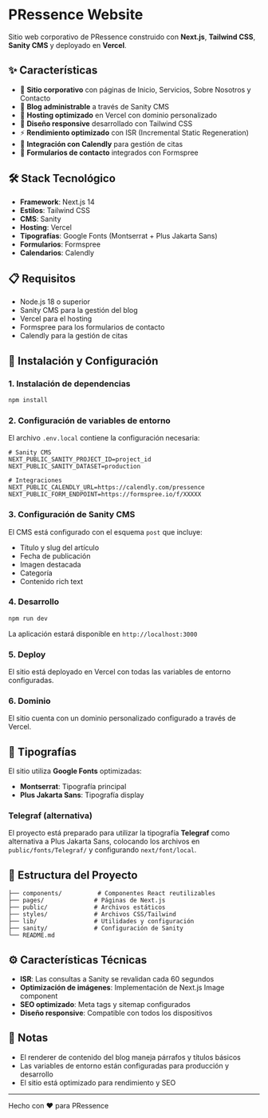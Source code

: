# PRessence Website

Sitio web corporativo de PRessence construido con **Next.js**, **Tailwind CSS**, **Sanity CMS** y deployado en **Vercel**.

## ✨ Características

- 🏢 **Sitio corporativo** con páginas de Inicio, Servicios, Sobre Nosotros y Contacto
- 📝 **Blog administrable** a través de Sanity CMS
- 🚀 **Hosting optimizado** en Vercel con dominio personalizado
- 🎨 **Diseño responsive** desarrollado con Tailwind CSS
- ⚡ **Rendimiento optimizado** con ISR (Incremental Static Regeneration)
- 📱 **Integración con Calendly** para gestión de citas
- 📧 **Formularios de contacto** integrados con Formspree

## 🛠️ Stack Tecnológico

- **Framework**: Next.js 14
- **Estilos**: Tailwind CSS
- **CMS**: Sanity
- **Hosting**: Vercel
- **Tipografías**: Google Fonts (Montserrat + Plus Jakarta Sans)
- **Formularios**: Formspree
- **Calendarios**: Calendly

## 📋 Requisitos

- Node.js 18 o superior
- Sanity CMS para la gestión del blog
- Vercel para el hosting
- Formspree para los formularios de contacto
- Calendly para la gestión de citas

## 🚀 Instalación y Configuración

### 1. Instalación de dependencias

```bash
npm install
```

### 2. Configuración de variables de entorno

El archivo `.env.local` contiene la configuración necesaria:

```env
# Sanity CMS
NEXT_PUBLIC_SANITY_PROJECT_ID=project_id
NEXT_PUBLIC_SANITY_DATASET=production

# Integraciones
NEXT_PUBLIC_CALENDLY_URL=https://calendly.com/pressence
NEXT_PUBLIC_FORM_ENDPOINT=https://formspree.io/f/XXXXX
```

### 3. Configuración de Sanity CMS

El CMS está configurado con el esquema `post` que incluye:

- Título y slug del artículo
- Fecha de publicación
- Imagen destacada
- Categoría
- Contenido rich text

### 4. Desarrollo

```bash
npm run dev
```

La aplicación estará disponible en `http://localhost:3000`

### 5. Deploy

El sitio está deployado en Vercel con todas las variables de entorno configuradas.

### 6. Dominio

El sitio cuenta con un dominio personalizado configurado a través de Vercel.

## 🎨 Tipografías

El sitio utiliza **Google Fonts** optimizadas:

- **Montserrat**: Tipografía principal
- **Plus Jakarta Sans**: Tipografía display

### Telegraf (alternativa)

El proyecto está preparado para utilizar la tipografía **Telegraf** como alternativa a Plus Jakarta Sans, colocando los archivos en `public/fonts/Telegraf/` y configurando `next/font/local`.

## 📁 Estructura del Proyecto

```
├── components/          # Componentes React reutilizables
├── pages/              # Páginas de Next.js
├── public/             # Archivos estáticos
├── styles/             # Archivos CSS/Tailwind
├── lib/                # Utilidades y configuración
├── sanity/             # Configuración de Sanity
└── README.md
```

## ⚙️ Características Técnicas

- **ISR**: Las consultas a Sanity se revalidan cada 60 segundos
- **Optimización de imágenes**: Implementación de Next.js Image component
- **SEO optimizado**: Meta tags y sitemap configurados
- **Diseño responsive**: Compatible con todos los dispositivos

## 📝 Notas

- El renderer de contenido del blog maneja párrafos y títulos básicos
- Las variables de entorno están configuradas para producción y desarrollo
- El sitio está optimizado para rendimiento y SEO

---

Hecho con ❤️ para PRessence